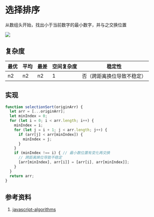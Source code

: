 # 选择排序

从数组头开始，找出小于当前数字的最小数字，并与之交换位置

![](https://camo.githubusercontent.com/adfa2cdcc3825092dc405aadd87453571d6e0dc4/68747470733a2f2f75706c6f61642e77696b696d656469612e6f72672f77696b6970656469612f636f6d6d6f6e732f392f39342f53656c656374696f6e2d536f72742d416e696d6174696f6e2e676966)



## 复杂度

| 最优 | 平均 | 最差 | 空间复杂度 | 稳定性                     |
| ---- | ---- | ---- | ---------- | -------------------------- |
| n2   | n2   | n2   | 1          | 否（跨距离换位导致不稳定） |



## 实现

```js
function selectionSort(originArr) {
  let arr = [...originArr];
  let minIndex = 0;
  for (let i = 0; i < arr.length; i++) {
    minIndex = i;
    for (let j = i + 1; j < arr.length; j++) {
      if (arr[j] < arr[minIndex]) {
        minIndex = j;
      }
    }
    if (minIndex !== i) { // 最小数位置有变化再交换
      // 跨距离换位导致不稳定
      [arr[minIndex], arr[i]] = [arr[i], arr[minIndex]]; 
    }
  }
  return arr;
}

```



## 参考资料

1. [javascript-algorithms](https://github.com/trekhleb/javascript-algorithms/tree/master/src/algorithms/sorting/selection-sort)